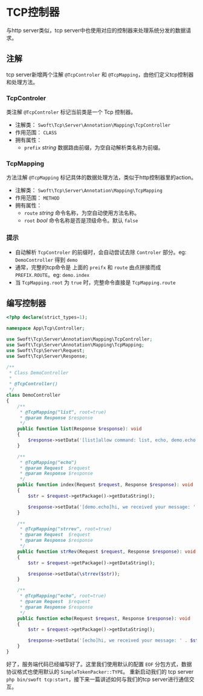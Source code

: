 # TCP控制器

与http server类似，tcp server中也使用对应的控制器来处理系统分发的数据请求。

## 注解

tcp server新增两个注解 `@TcpControler` 和 `@TcpMapping`，由他们定义tcp控制器和处理方法。

### TcpControler

类注解 `@TcpControler` 标记当前类是一个 Tcp 控制器。

- 注解类： `Swoft\Tcp\Server\Annotation\Mapping\TcpController`
- 作用范围： `CLASS`
- 拥有属性：
    + `prefix` _string_ 数据路由前缀，为空自动解析类名称为前缀。

### TcpMapping

方法注解 `@TcpMapping` 标记具体的数据处理方法，类似于http控制器里的action。

- 注解类： `Swoft\Tcp\Server\Annotation\Mapping\TcpMapping`
- 作用范围： `METHOD`
- 拥有属性：
    + `route` _string_ 命令名称，为空自动使用方法名称。
    + `root` _bool_ 命令名称是否是顶级命令。默认 `false`

### 提示

- 自动解析 `TcpControler` 的前缀时，会自动尝试去除 `Controler` 部分。eg: `DemoController` 得到 `demo`
- 通常，完整的tcp命令是 上面的 `preifx` 和 `route` 由点拼接而成 `PREFIX.ROUTE`。eg: `demo.index`
- 当 `TcpMapping.root` 为 `true` 时，完整命令直接是 `TcpMapping.route`

## 编写控制器

```php
<?php declare(strict_types=1);

namespace App\Tcp\Controller;

use Swoft\Tcp\Server\Annotation\Mapping\TcpController;
use Swoft\Tcp\Server\Annotation\Mapping\TcpMapping;
use Swoft\Tcp\Server\Request;
use Swoft\Tcp\Server\Response;

/**
 * Class DemoController
 *
 * @TcpController()
 */
class DemoController
{
    /**
     * @TcpMapping("list", root=true)
     * @param Response $response
     */
    public function list(Response $response): void
    {
        $response->setData('[list]allow command: list, echo, demo.echo');
    }

    /**
     * @TcpMapping("echo")
     * @param Request  $request
     * @param Response $response
     */
    public function index(Request $request, Response $response): void
    {
        $str = $request->getPackage()->getDataString();

        $response->setData('[demo.echo]hi, we received your message: ' . $str);
    }

    /**
     * @TcpMapping("strrev", root=true)
     * @param Request  $request
     * @param Response $response
     */
    public function strRev(Request $request, Response $response): void
    {
        $str = $request->getPackage()->getDataString();

        $response->setData(\strrev($str));
    }

    /**
     * @TcpMapping("echo", root=true)
     * @param Request  $request
     * @param Response $response
     */
    public function echo(Request $request, Response $response): void
    {
        $str = $request->getPackage()->getDataString();

        $response->setData('[echo]hi, we received your message: ' . $str);
    }
}
```

好了，服务端代码已经编写好了。这里我们使用默认的配置 `EOF` 分包方式，数据协议格式也使用默认的 `SimpleTokenPacker::TYPE`。
重新启动我们的 tcp server `php bin/swoft tcp:start`，接下来一篇讲述如何与我们的tcp server进行通信交互。
